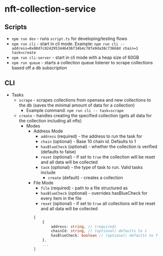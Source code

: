 # nft-collection-service

## Scripts
<!-- * `npm run serve` - starts the program in production mode (not yet implemented) -->
* `npm run dev` - runs `script.ts` for developing/testing flows
* `npm run cli` - start in cli mode. Example: `npm run cli -- address=0x08d7c0242953446436f34b4c78fe9da38c73668d chain=1 task=create`
* `npm run cli-server` - start in cli mode with a heap size of 60GB
* `npm run queue` - starts a collection queue listener to scrape collections based off a db subscription 
## CLI 

* Tasks
    * `scrape` - scrapes collections from opensea and new collections to the db (saves the minimal amount of data for a collection)
        * Example command: `npm run cli -- task=scrape`
    * `create` - handles creating the specified collection (gets all data for the collection including all nfts)
        * Modes 
            * Address Mode 
                * `address` (required) - the address to run the task for 
                * `chain` (optional) - Base 10 chain id. Defaults to 1
                * `hasBlueCheck` (optional) - whether the collection is verified (defaults to false)
                * `reset` (optional) - if set to `true` the collection will be reset and all data will be collected
                * `task` (optional) - the type of task to run. Valid tasks include 
                    * `create` (default) - creates a collection
            * File Mode
                * `file` (required) - path to a file structured as    
                * `hasBlueCheck` (optional) - overrides hasBlueCheck for every item in the file
                * `reset` (optional) - if set to `true` all collections will be reset and all data will be collected
                ```ts
                [
                    { 
                        address: string, // (required)
                        chainId: string, // (optional) defaults to 1
                        hasBlueCheck: boolean // (optional) defaults to false
                    },
                    ...
                ]
                ```

